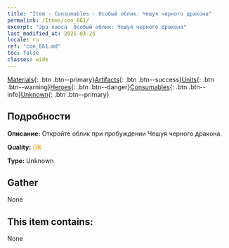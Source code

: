 ```yaml
---
title: "Item - Consumables - Особый облик: Чешуя черного дракона"
permalink: /Items/con_661/
excerpt: "Эра хаоса  Особый облик: Чешуя черного дракона"
last_modified_at: 2021-03-25
locale: ru
ref: "con_661.md"
toc: false
classes: wide
---
```

 [Materials](/ru/Items/){: .btn .btn--primary}[Artifacts](/ru/Items/Artifacts/){: .btn .btn--success}[Units](/ru/Items/Units/){: .btn .btn--warning}[Heroes](/ru/Items/Heroes/){: .btn .btn--danger}[Consumables](/ru/Items/Consumables/){: .btn .btn--info}[Unknown](/ru/Items/Unknown/){: .btn .btn--primary}

## Подробности
 **Описание:** Откройте облик при пробуждении Чешуя черного дракона.

 **Quality:** <span style="color: #FF8C00">OK</span>

 **Type:** Unknown

## Gather

  None

## This item contains:

  None


